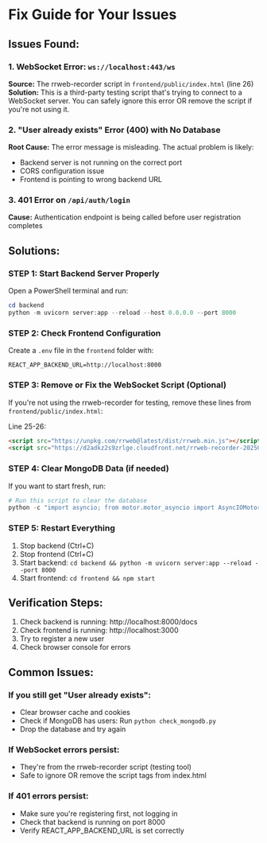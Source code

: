 # Fix Guide for Your Issues

## Issues Found:

### 1. WebSocket Error: `ws://localhost:443/ws`
**Source:** The rrweb-recorder script in `frontend/public/index.html` (line 26)
**Solution:** This is a third-party testing script that's trying to connect to a WebSocket server. You can safely ignore this error OR remove the script if you're not using it.

### 2. "User already exists" Error (400) with No Database
**Root Cause:** The error message is misleading. The actual problem is likely:
- Backend server is not running on the correct port
- CORS configuration issue
- Frontend is pointing to wrong backend URL

### 3. 401 Error on `/api/auth/login`
**Cause:** Authentication endpoint is being called before user registration completes

## Solutions:

### STEP 1: Start Backend Server Properly

Open a PowerShell terminal and run:
```powershell
cd backend
python -m uvicorn server:app --reload --host 0.0.0.0 --port 8000
```

### STEP 2: Check Frontend Configuration

Create a `.env` file in the `frontend` folder with:
```
REACT_APP_BACKEND_URL=http://localhost:8000
```

### STEP 3: Remove or Fix the WebSocket Script (Optional)

If you're not using the rrweb-recorder for testing, remove these lines from `frontend/public/index.html`:

Line 25-26:
```html
<script src="https://unpkg.com/rrweb@latest/dist/rrweb.min.js"></script>
<script src="https://d2adkz2s9zrlge.cloudfront.net/rrweb-recorder-20250919-1.js"></script>
```

### STEP 4: Clear MongoDB Data (if needed)

If you want to start fresh, run:
```python
# Run this script to clear the database
python -c "import asyncio; from motor.motor_asyncio import AsyncIOMotorClient; asyncio.run(AsyncIOMotorClient('mongodb://localhost:27017/').drop_database('penlink_database'))"
```

### STEP 5: Restart Everything

1. Stop backend (Ctrl+C)
2. Stop frontend (Ctrl+C)
3. Start backend: `cd backend && python -m uvicorn server:app --reload --port 8000`
4. Start frontend: `cd frontend && npm start`

## Verification Steps:

1. Check backend is running: http://localhost:8000/docs
2. Check frontend is running: http://localhost:3000
3. Try to register a new user
4. Check browser console for errors

## Common Issues:

### If you still get "User already exists":
- Clear browser cache and cookies
- Check if MongoDB has users: Run `python check_mongodb.py`
- Drop the database and try again

### If WebSocket errors persist:
- They're from the rrweb-recorder script (testing tool)
- Safe to ignore OR remove the script tags from index.html

### If 401 errors persist:
- Make sure you're registering first, not logging in
- Check that backend is running on port 8000
- Verify REACT_APP_BACKEND_URL is set correctly
